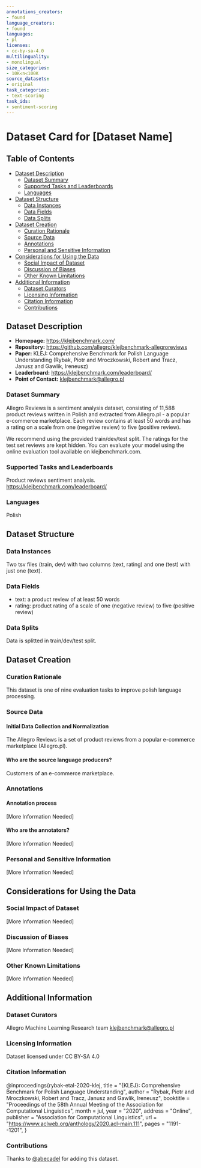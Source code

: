 ```yaml
---
annotations_creators:
- found
language_creators:
- found
languages:
- pl
licenses:
- cc-by-sa-4.0
multilinguality:
- monolingual
size_categories:
- 10K<n<100K
source_datasets:
- original
task_categories:
- text-scoring
task_ids:
- sentiment-scoring
---
```


# Dataset Card for [Dataset Name]

## Table of Contents
- [Dataset Description](#dataset-description)
  - [Dataset Summary](#dataset-summary)
  - [Supported Tasks and Leaderboards](#supported-tasks-and-leaderboards)
  - [Languages](#languages)
- [Dataset Structure](#dataset-structure)
  - [Data Instances](#data-instances)
  - [Data Fields](#data-fields)
  - [Data Splits](#data-splits)
- [Dataset Creation](#dataset-creation)
  - [Curation Rationale](#curation-rationale)
  - [Source Data](#source-data)
  - [Annotations](#annotations)
  - [Personal and Sensitive Information](#personal-and-sensitive-information)
- [Considerations for Using the Data](#considerations-for-using-the-data)
  - [Social Impact of Dataset](#social-impact-of-dataset)
  - [Discussion of Biases](#discussion-of-biases)
  - [Other Known Limitations](#other-known-limitations)
- [Additional Information](#additional-information)
  - [Dataset Curators](#dataset-curators)
  - [Licensing Information](#licensing-information)
  - [Citation Information](#citation-information)
  - [Contributions](#contributions)

## Dataset Description

- **Homepage:**
https://klejbenchmark.com/
- **Repository:**
https://github.com/allegro/klejbenchmark-allegroreviews
- **Paper:**
KLEJ: Comprehensive Benchmark for Polish Language Understanding (Rybak, Piotr and Mroczkowski, Robert and Tracz, Janusz and Gawlik, Ireneusz)
- **Leaderboard:**
https://klejbenchmark.com/leaderboard/
- **Point of Contact:**
klejbenchmark@allegro.pl

### Dataset Summary

Allegro Reviews is a sentiment analysis dataset, consisting of 11,588 product reviews written in Polish and extracted from Allegro.pl - a popular e-commerce marketplace. Each review contains at least 50 words and has a rating on a scale from one (negative review) to five (positive review).

We recommend using the provided train/dev/test split. The ratings for the test set reviews are kept hidden. You can evaluate your model using the online evaluation tool available on klejbenchmark.com.

### Supported Tasks and Leaderboards

Product reviews sentiment analysis.
https://klejbenchmark.com/leaderboard/

### Languages

Polish

## Dataset Structure

### Data Instances

Two tsv files (train, dev) with two columns (text, rating) and one (test) with just one (text). 

### Data Fields

- text: a product review of at least 50 words
- rating: product rating of a scale of one (negative review) to five (positive review)

### Data Splits

Data is splitted in train/dev/test split.

## Dataset Creation

### Curation Rationale

This dataset is one of nine evaluation tasks to improve polish language processing.

### Source Data

#### Initial Data Collection and Normalization

The Allegro Reviews is a set of product reviews from a popular e-commerce marketplace (Allegro.pl).

#### Who are the source language producers?

Customers of an e-commerce marketplace.

### Annotations

#### Annotation process

[More Information Needed]

#### Who are the annotators?

[More Information Needed]

### Personal and Sensitive Information

[More Information Needed]

## Considerations for Using the Data

### Social Impact of Dataset

[More Information Needed]

### Discussion of Biases

[More Information Needed]

### Other Known Limitations

[More Information Needed]

## Additional Information

### Dataset Curators

Allegro Machine Learning Research team klejbenchmark@allegro.pl

### Licensing Information

Dataset licensed under CC BY-SA 4.0

### Citation Information

@inproceedings{rybak-etal-2020-klej,
    title = "{KLEJ}: Comprehensive Benchmark for Polish Language Understanding",
    author = "Rybak, Piotr and Mroczkowski, Robert and Tracz, Janusz and Gawlik, Ireneusz",
    booktitle = "Proceedings of the 58th Annual Meeting of the Association for Computational Linguistics",
    month = jul,
    year = "2020",
    address = "Online",
    publisher = "Association for Computational Linguistics",
    url = "https://www.aclweb.org/anthology/2020.acl-main.111",
    pages = "1191--1201",
}

### Contributions

Thanks to [@abecadel](https://github.com/abecadel) for adding this dataset.